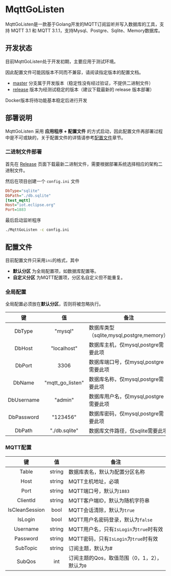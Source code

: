 # MqttGoListen

MqttGoListen是一款基于Golang开发的MQTT订阅监听并写入数据库的工具，支持 MQTT 3.1 和 MQTT 3.1.1，支持Mysql、Postgre、Sqlite、Memory数据库。

## 开发状态

目前MqttGoListen处于开发初期，主要应用于测试环境。

因此配置文件可能因版本不同而不兼容，请阅读指定版本的配置文档。

* [master](https://github.com/xiaoxinpro/MqttGoListen/tree/master) 分支属于开发版本（稳定性没有经过验证，不提供二进制文件）
* [release](https://github.com/xiaoxinpro/MqttGoListen/releases) 版本为经测试稳定的版本（建议下载最新的 release 版本部署）

Docker版本将待功能基本稳定后进行开发

## 部署说明

MqttGoListen 采用 **应用程序 + 配置文件** 的方式启动，因此配置文件再部署过程中是不可或缺的，关于配置文件的详情请参考[配置文件](#配置文件)章节。

### 二进制文件部署

首先在 [Release](https://github.com/xiaoxinpro/MqttGoListen/releases) 页面下载最新二进制文件，需要根据部署系统选择相应的架构二进制文件。

然后在项目创建一个 `config.ini` 文件

```ini
DbType="sqlite"
DbPath="./db.sqlite"
[test_mqtt]
Host="iot.eclipse.org"
Port=1883
```

最后启动监听程序

```bash
./MqttGoListen -c config.ini
```

## 配置文件

目前配置文件只采用`ini`的格式，其中

* **默认分区** 为全局配置项，如数据库配置等。
* **自定义分区** 为MQTT配置项，分区名自定义但不能重复。

### 全局配置

全局配置必须放在**默认分区**，否则将被忽略执行。

|      键      |        值         | 备注                                |
|:-----------:|:----------------:|-----------------------------------|
|   DbType    |     "mysql"      | 数据库类型（sqlite,mysql,postgre,memory） |
|   DbHost    |   "localhost"    | 数据库主机，仅mysql,postgre需要此项          |
|   DbPort    |       3306       | 数据库端口号，仅mysql,postgre需要此项         |
|   DbName    | "mqtt_go_listen" | 数据库名称，仅mysql,postgre需要此项          |
| DbUsername  |     "admin"      | 数据库用户名，仅mysql,postgre需要此项         |
| DbPassword  |     "123456"     | 数据库密码，仅mysql,postgre需要此项          |
|   DbPath    |  "./db.sqlite"   | 数据库文件路径，仅sqlite需要此项               |

### MQTT配置
|      键      |        值         | 备注                        |
|:-----------:|:----------------:|---------------------------|
| Table          | string | 数据库表名，默认为配置分区名称           |
| Host           | string | MQTT主机地址，必填               |
| Port           | string | MQTT端口号，默认为`1883`           |
| ClientId       | string | MQTT客户端ID，默认为随机字符串        |
| IsCleanSession | bool | MQTT会话清除，默认为`true`          |
| IsLogin        | bool | MQTT用户名密码登录，默认为`false`      |
| Username       | string | MQTT用户名，只有`IsLogin`为`true`时有效 |
| Password       | string | MQTT密码，只有`IsLogin`为`true`时有效  |
| SubTopic       | string | 订阅主题，默认为#                 |
| SubQos         | int | 订阅主题的Qos，取值范围（0，1，2），默认为`0` |

